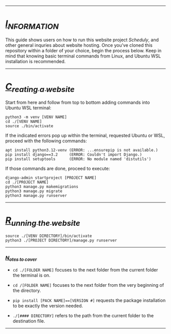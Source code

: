 ------
# _<ins>**I<sub>NFORMATION</sub>**</ins>_
This guide shows users on how to run this website project _Scheduly_, and other general inquries about website hosting. Once you've cloned this repository within a folder of your choice, begin the process below. Keep in mind that knowing basic terminal commands from Linux, and Ubuntu WSL installation is recommended.

------
# _<ins>**C<sub>reating a website</sub>**</ins>_

Start from here and follow from top to bottom adding commands into Ubuntu WSL terminal:
```Linux Kernel Module
python3 -m venv [VENV NAME]
cd ./[VENV NAME]
source ./bin/activate
```

If the indicated errors pop up within the terminal, requested Ubuntu or WSL, proceed with the following commands:
```
apt install python3.12-venv (ERROR: ...ensurepip is not available.)
pip install django==3.2     (ERROR: Couldn't import Django.)
pip install setuptools      (ERROR: No module named 'distutils')
```

If those commands are done, proceed to execute:
```
django-admin startproject [PROJECT NAME]
cd ./[PROJECT NAME]
python3 manage.py makemigrations
python3 manage.py migrate
python3 manage.py runserver
```

------
# _<ins>**R<sub>unning the website</sub>**</ins>_

```
source ./[VENV DIRECTORY]/bin/activate
python3 ./[PROJECT DIRECTORY]/manage.py runserver
```

------
### _<ins>**N<sub>otes to cover</sub>**</ins>_
* ``cd ./[FOLDER NAME]`` focuses to the next folder from the current folder the terminal is on.
* ``cd /[FOLDER NAME]`` focuses to the next folder from the very beginning of the directory.

* ``pip install [PACK NAME]==[VERSION #]`` requests the package installation to be exactly the version needed.
* ``./[#### DIRECTORY]`` refers to the path from the current folder to the destination file.

------
